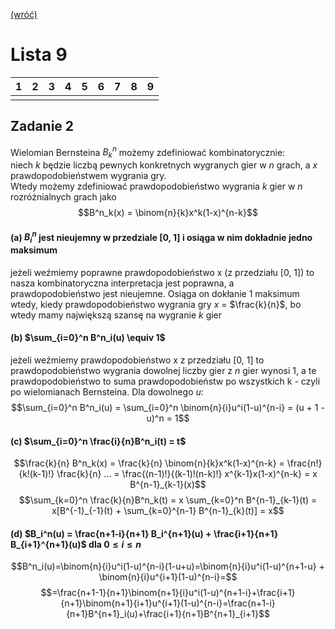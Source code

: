 [(wróć)](../)

# Lista 9
| 1 | 2 | 3 | 4 | 5 | 6 | 7 | 8 | 9 |
|---|---|---|---|---|---|---|---|---|
|   |   |   |   |   |   |   |   |   |


## Zadanie 2
Wielomian Bernsteina $B^n_k$ możemy zdefiniować kombinatorycznie:  
niech _k_ będzie liczbą pewnych konkretnych wygranych gier w _n_ grach, a _x_ prawdopodobieństwem wygrania gry.  
Wtedy możemy zdefiniować prawdopodobieństwo wygrania _k_ gier w _n_ rozróżnialnych grach jako  
$$B^n_k(x) = \binom{n}{k}x^k(1-x)^{n-k}$$  

#### (a) $B^n_i$ jest nieujemny w przedziale [0, 1] i osiąga w nim dokładnie jedno maksimum
jeżeli weźmiemy poprawne prawdopodobieństwo x (z przedziału [0, 1]) to nasza kombinatoryczna interpretacja jest poprawna, a prawdopodobieństwo jest nieujemne. Osiąga on dokłanie 1 maksimum wtedy, kiedy prawdopodobieństwo wygrania gry _x_ = $\frac{k}{n}$, bo wtedy mamy największą szansę na wygranie _k_ gier

#### (b) $\sum_{i=0}^n B^n_i(u) \equiv 1$
jeżeli weźmiemy prawdopodobieństwo x z przedziału [0, 1] to prawdopodobieństwo wygrania dowolnej liczby gier z _n_ gier wynosi 1, a te prawdopodobieństwo to suma prawdopodobieństw po wszystkich k - czyli po wielomianach Bernsteina. 
Dla dowolnego _u_:  
$$\sum_{i=0}^n B^n_i(u) = \sum_{i=0}^n \binom{n}{i}u^i(1-u)^{n-i} = (u + 1 - u)^n = 1$$

#### (c) $\sum_{i=0}^n \frac{i}{n}B^n_i(t) = t$
$$\frac{k}{n} B^n_k(x) = \frac{k}{n} \binom{n}{k}x^k(1-x)^{n-k} = \frac{n!}{k!(k-1)!} \frac{k}{n} ... = \frac{(n-1)!}{(k-1)!(n-k)!} x^{k-1}x(1-x)^{n-k} = x B^{n-1}_{k-1}(x)$$
$$\sum_{k=0}^n \frac{k}{n}B^n_k(t) = x \sum_{k=0}^n B^{n-1}_{k-1}(t) = x[B^{-1}_{-1}(t) + \sum_{k=0}^{n-1} B^{n-1}_{k}(t)] = x$$

#### (d) $B_i^n(u) = \frac{n+1-i}{n+1} B_i^{n+1}(u) + \frac{i+1}{n+1} B_{i+1}^{n+1}(u)$ dla $0 \leq i \leq n$
$$B^n_i(u)=\binom{n}{i}u^i(1-u)^{n-i}(1-u+u)=\binom{n}{i}u^i(1-u)^{n+1-u} + \binom{n}{i}u^{i+1}(1-u)^{n-i}=$$
$$=\frac{n+1-1}{n+1}\binom{n+1}{i}u^i(1-u)^{n+1-i}+\frac{i+1}{n+1}\binom{n+1}{i+1}u^{i+1}(1-u)^{n-i}=\frac{n+1-i}{n+1}B^{n+1}_i(u)+\frac{i+1}{n+1}B^{n+1}_{i+1}$$